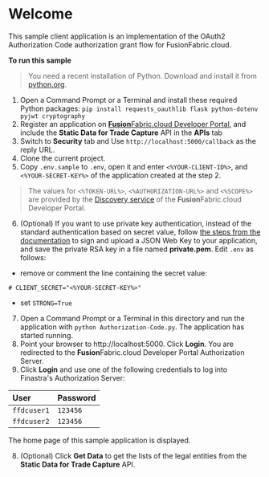 # Welcome

This sample client application is an implementation of the OAuth2 Authorization Code authorization grant flow for FusionFabric.cloud.

**To run this sample**

> You need a recent installation of Python. Download and install it from [python.org](https://www.python.org/downloads/).

1. Open a Command Prompt or a Terminal and install these required Python packages:
 `pip install requests_oauthlib flask python-dotenv pyjwt cryptography`
2. Register an application on [**Fusion**Fabric.cloud Developer Portal](https://developer.fusionfabric.cloud), and include the **Static Data for Trade Capture** API in the **APIs** tab
3. Switch to **Security** tab and Use `http://localhost:5000/callback` as the reply URL.
4. Clone the current project.
5. Copy `.env.sample` to `.env`, open it and enter `<%YOUR-CLIENT-ID%>`, and `<%YOUR-SECRET-KEY%>` of the application created at the step 2. 

> The values for `<%TOKEN-URL%>`, `<%AUTHORIZATION-URL%>` and `<%SCOPE%>` are provided by the [Discovery service](https://developer.fusionfabric.cloud/documentation/oauth2-grants#discovery-service) of the **Fusion**Fabric.cloud Developer Portal.

6. (Optional) If you want to use private key authentication, instead of the standard authentication based on secret value, follow [the steps from the documentation](https://developer.fusionfabric.cloud/documentation/oauth2-grants#jwk-auth) to sign and upload a JSON Web Key to your application, and save the private RSA key in a file named **private.pem**. Edit `.env` as follows:
+ remove or comment the line containing the secret value: 
```
# CLIENT_SECRET="<%YOUR-SECRET-KEY%>"
```
+ set `STRONG=True`

7. Open a Command Prompt or a Terminal in this directory and run the application with `python Authorization-Code.py`. The application has started running. 
8. Point your browser to http://localhost:5000. Click **Login**. You are redirected to the **Fusion**Fabric.cloud Developer Portal Authorization Server.
9. Click **Login** and use one of the following credentials to log into Finastra's Authorization Server:

| User        | Password |
| :---------- | :------- |
| `ffdcuser1` | `123456` |
| `ffdcuser2` | `123456` |

The home page of this sample application is displayed.

8. (Optional) Click **Get Data** to get the lists of the legal entities from the **Static Data for Trade Capture** API.